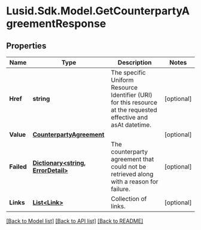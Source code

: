 # Lusid.Sdk.Model.GetCounterpartyAgreementResponse

## Properties

Name | Type | Description | Notes
------------ | ------------- | ------------- | -------------
**Href** | **string** | The specific Uniform Resource Identifier (URI) for this resource at the requested effective and asAt datetime. | [optional] 
**Value** | [**CounterpartyAgreement**](CounterpartyAgreement.md) |  | [optional] 
**Failed** | [**Dictionary&lt;string, ErrorDetail&gt;**](ErrorDetail.md) | The counterparty agreement that could not be retrieved along with a reason for failure. | [optional] 
**Links** | [**List&lt;Link&gt;**](Link.md) | Collection of links. | [optional] 

[[Back to Model list]](../README.md#documentation-for-models) [[Back to API list]](../README.md#documentation-for-api-endpoints) [[Back to README]](../README.md)

